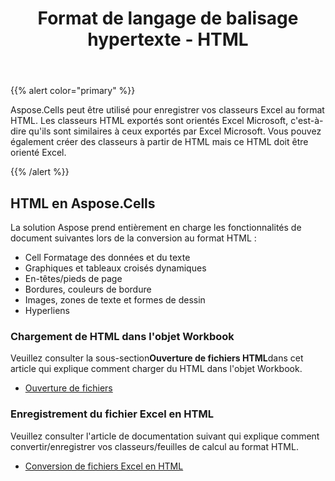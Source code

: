 ﻿---
title: Format de langage de balisage hypertexte - HTML
type: docs
weight: 50
url: /fr/net/hypertext-markup-language-format/
---
{{% alert color="primary" %}} 

Aspose.Cells peut être utilisé pour enregistrer vos classeurs Excel au format HTML. Les classeurs HTML exportés sont orientés Excel Microsoft, c'est-à-dire qu'ils sont similaires à ceux exportés par Excel Microsoft. Vous pouvez également créer des classeurs à partir de HTML mais ce HTML doit être orienté Excel.

{{% /alert %}} 
## **HTML en Aspose.Cells**
La solution Aspose prend entièrement en charge les fonctionnalités de document suivantes lors de la conversion au format HTML :

- Cell Formatage des données et du texte
- Graphiques et tableaux croisés dynamiques
- En-têtes/pieds de page
- Bordures, couleurs de bordure
- Images, zones de texte et formes de dessin
- Hyperliens
### **Chargement de HTML dans l'objet Workbook**
 Veuillez consulter la sous-section**Ouverture de fichiers HTML**dans cet article qui explique comment charger du HTML dans l'objet Workbook.

- [Ouverture de fichiers](/cells/fr/net/opening-files-with-different-formats/#openingfileswithdifferentformats-openinghtmlfiles)
### **Enregistrement du fichier Excel en HTML**
Veuillez consulter l'article de documentation suivant qui explique comment convertir/enregistrer vos classeurs/feuilles de calcul au format HTML.

- [Conversion de fichiers Excel en HTML](/cells/fr/net/convert-workbook-to-different-formats/#convertworkbooktodifferentformats-convertingexcelworkbooktohtml)
